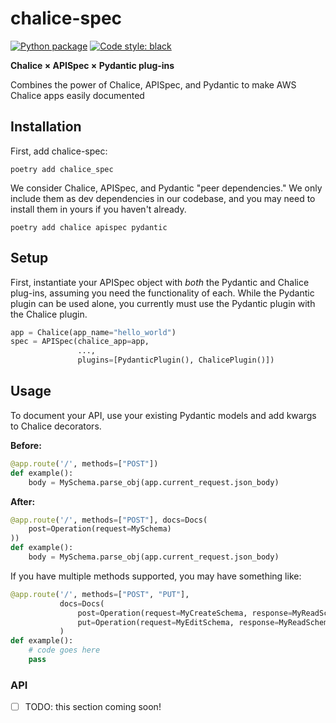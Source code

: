 # chalice-spec

[![Python package](https://github.com/TestBoxLab/chalice-spec/actions/workflows/test.yml/badge.svg)](https://github.com/TestBoxLab/chalice-spec/actions/workflows/test.yml)
[![Code style: black](https://img.shields.io/badge/code%20style-black-000000.svg)](https://github.com/psf/black)

**Chalice × APISpec × Pydantic plug-ins**

Combines the power of Chalice, APISpec, and Pydantic to make AWS Chalice apps easily documented

## Installation

First, add chalice-spec:

```shell
poetry add chalice_spec
```

We consider Chalice, APISpec, and Pydantic "peer dependencies." We only include them as dev
dependencies in our codebase, and you may need to install them in yours if you haven't
already.

```shell
poetry add chalice apispec pydantic
```

## Setup

First, instantiate your APISpec object with *both* the Pydantic and Chalice plug-ins, assuming
you need the functionality of each. While the Pydantic plugin can be used alone, you currently must use
the Pydantic plugin with the Chalice plugin.

```python
app = Chalice(app_name="hello_world")
spec = APISpec(chalice_app=app,
               ...,
               plugins=[PydanticPlugin(), ChalicePlugin()])
```

## Usage

To document your API, use your existing Pydantic models and add kwargs to Chalice decorators.

**Before:**
```python
@app.route('/', methods=["POST"])
def example():
    body = MySchema.parse_obj(app.current_request.json_body)
```

**After:**
```python
@app.route('/', methods=["POST"], docs=Docs(
    post=Operation(request=MySchema)
))
def example():
    body = MySchema.parse_obj(app.current_request.json_body)
```

If you have multiple methods supported, you may have something like:

```python
@app.route('/', methods=["POST", "PUT"],
           docs=Docs(
               post=Operation(request=MyCreateSchema, response=MyReadSchema),
               put=Operation(request=MyEditSchema, response=MyReadSchema)
           )
def example():
    # code goes here
    pass
```

### API

- [ ] TODO: this section coming soon!
